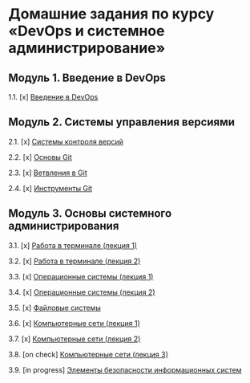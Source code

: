 # Домашние задания по курсу «DevOps и системное администрирование»

## Модуль 1. Введение в DevOps

1.1. [x] [Введение в DevOps](01-intro-01/README.md)

## Модуль 2. Системы управления версиями

2.1. [x] [Системы контроля версий](02-git-01-vcs/README.md)

2.2. [x] [Основы Git](02-git-02-base/README.md)

2.3. [x] [Ветвления в Git](02-git-03-branching/README.md)

2.4. [x] [Инструменты Git](02-git-04-tools/README.md)

## Модуль 3. Основы системного администрирования

3.1. [x] [Работа в терминале (лекция 1)](03-sysadmin-01-terminal/README.md)

3.2. [x] [Работа в терминале (лекция 2)](03-sysadmin-02-terminal/README.md)

3.3. [x] [Операционные системы (лекция 1)](03-sysadmin-03-os/README.md)

3.4. [x] [Операционные системы (лекция 2)](03-sysadmin-04-os/README.md)

3.5. [x] [Файловые системы](03-sysadmin-05-fs/README.md)

3.6. [x] [Компьютерные сети (лекция 1)](03-sysadmin-06-net/README.md)

3.7. [x] [Компьютерные сети (лекция 2)](03-sysadmin-07-net/README.md)

3.8. [on check] [Компьютерные сети (лекция 3)](03-sysadmin-08-net/README.md)

3.9. [in progress] [Элементы безопасности информационных систем](03-sysadmin-09-security/README.md)

